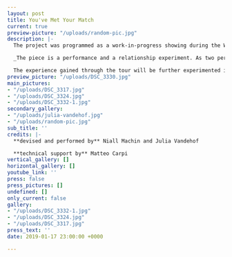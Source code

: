 ```yaml
---
layout: post
title: You've Met Your Match
current: true
preview-picture: "/uploads/random-pic.jpg"
description: |-
  The project was programmed as a work-in-progress showing during the Whilst Walking Theater Festival India from January to March 2019.

  _The piece is a performance and a relationship experiment. As two performers strive towards a healthy match, there is a balanced weighting. But what happens if one pushes harder? If one doesn´t give resistance? Or one gives up? The performance is a physical research into the crash when you think you're on the same page as somebody, but not._

  The experience gained through the tour will be further experimented in the next research phase. Formally, it plays with a movement score, as well as moments of memory and the push and pull of everyday life. We play with fragmented light sources, which lets the audience experience an ambiguous sense of time in the character’s emotional journey.
preview_picture: "/uploads/DSC_3330.jpg"
main_pictures:
- "/uploads/DSC_3317.jpg"
- "/uploads/DSC_3324.jpg"
- "/uploads/DSC_3332-1.jpg"
secondary_gallery:
- "/uploads/julia-vandehof.jpg"
- "/uploads/random-pic.jpg"
sub_title: ''
credits: |-
  **devised and performed by** Niall Machin and Julia Vandehof

  **technical support by** Matteo Carpi
vertical_gallery: []
horizontal_gallery: []
youtube_link: ''
press: false
press_pictures: []
undefined: []
only_current: false
gallery:
- "/uploads/DSC_3332-1.jpg"
- "/uploads/DSC_3324.jpg"
- "/uploads/DSC_3317.jpg"
press_text: ''
date: 2019-01-17 23:00:00 +0000

---
```

